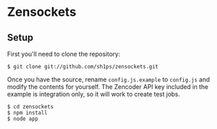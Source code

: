 # Zensockets

## Setup

First you'll need to clone the repository:

    $ git clone git://github.com/sh1ps/zensockets.git

Once you have the source, rename `config.js.example` to `config.js` and modify the contents for yourself. The Zencoder API key included in the example is integration only, so it will work to create test jobs.

    $ cd zensockets
    $ npm install
    $ node app